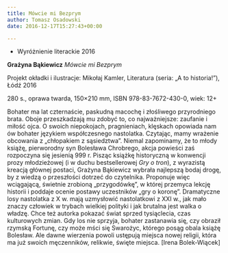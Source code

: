 ```yaml
---
title: Mówcie mi Bezprym
author: Tomasz Osadowski
date: 2016-12-17T15:27:43+00:00

---
```

  * Wyróżnienie literackie 2016

**Grażyna Bąkiewicz** _Mówcie mi Bezprym_

Projekt okładki i ilustracje: Mikołaj Kamler, Literatura (seria: „A to historia!”), Łódź 2016

280 s., oprawa twarda, 150&#215;210 mm, ISBN 978-83-7672-430-0, wiek: 12+

Bohater ma lat czternaście, paskudną macochę i złośliwego przyrodniego brata. Oboje przeszkadzają mu zdobyć to, co najważniejsze: zaufanie i miłość ojca. O swoich niepokojach, pragnieniach, klęskach opowiada nam ów bohater językiem współczesnego nastolatka. Czytając, mamy wrażenie obcowania z „chłopakiem z sąsiedztwa”. Niemal zapominamy, że to młody książę, pierworodny syn Bolesława Chrobrego, akcja powieści zaś rozpoczyna się jesienią 999 r. Pisząc książkę historyczną w konwencji prozy młodzieżowej (i w duchu bestsellerowej _Gry o tron_), z wyrazistą kreacją głównej postaci, Grażyna Bąkiewicz wybrała najlepszą bodaj drogę, by z wiedzą o przeszłości dotrzeć do czytelnika. Proponuje więc wciągającą, świetnie zrobioną „przygodówkę”, w której przemyca lekcję historii i poddaje ocenie postawy uczestników „gry o koronę”. Dramatyczne losy nastolatka z X w. mają uzmysłowić nastolatkowi z XXI w., jak mało znaczy człowiek w trybach wielkiej polityki i jak brutalna jest walka o władzę. Chce też autorka pokazać świat sprzed tysiąclecia, czas kulturowych zmian. Gdy los nie sprzyja, bohater zastanawia się, czy obraził rzymską Fortunę, czy może mści się Swarożyc, którego posąg obala książę Bolesław. Ale dawne wierzenia powoli ustępują miejsca nowej religii, która ma już swoich męczenników, relikwie, święte miejsca. [Irena Bolek-Wiącek]
